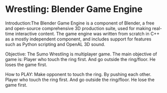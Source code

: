 # Wrestling: Blender Game Engine
Introduction:The Blender Game Engine is a component of Blender, a free and open-source comprehensive 3D production suite, used for making real-time interactive content. The game engine was written from scratch in C++ as a mostly independent component, and includes support for features such as Python scripting and OpenAL 3D sound.

Objective: The Sumo Wrestling is multiplayer game.
The main objective of game is:
Player who touch the ring first.
And go outside the ring/floor.
He loses the game first.

How to PLAY:
Make opponent to touch the ring.
By pushing each other.
Player who touch the ring first.
And go outside the ring/floor.
He lose the game first.


